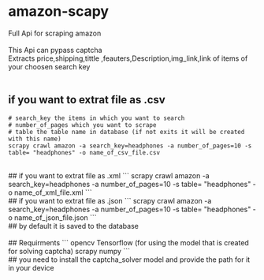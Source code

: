 # amazon-scapy
Full Api for scraping amazon</br></br>
This Api can pypass captcha </br>
Extracts price,shipping,tittle ,feauters,Description,img_link,link of items of your choosen search key</br></br>
## if you want to extrat file as .csv
```
# search_key the items in which you want to search
# number_of_pages which you want to scrape
# table the table name in database (if not exits it will be created with this name)
scrapy crawl amazon -a search_key=headphones -a number_of_pages=10 -s table= "headphones" -o name_of_csv_file.csv
```
</br>
## if you want to extrat file as .xml
```
scrapy crawl amazon -a search_key=headphones -a number_of_pages=10 -s table= "headphones" -o name_of_xml_file.xml
```
</br>
## if you want to extrat file as .json
```
scrapy crawl amazon -a search_key=headphones -a number_of_pages=10 -s table= "headphones" -o name_of_json_file.json
```
</br>
## by default it is saved to the database
</br></br>
## Requirments
```
opencv
Tensorflow (for using the model that is created for solving captcha)
scrapy
numpy
```
</br>
## you need to install the captcha_solver model and provide the path for it in your device 

